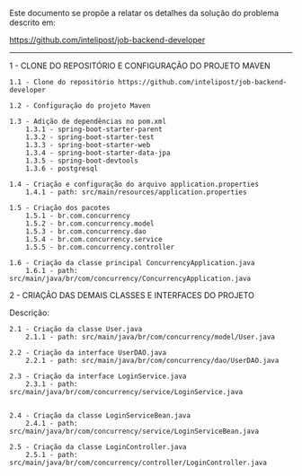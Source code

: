 

Este documento se propôe a relatar os detalhes da solução do problema descrito em: 

https://github.com/intelipost/job-backend-developer


------------------------------------------------------------------------------------------------------


1 - CLONE DO REPOSITÓRIO E CONFIGURAÇÃO DO PROJETO MAVEN

	1.1 - Clone do repositório https://github.com/intelipost/job-backend-developer
	
	1.2 - Configuração do projeto Maven
	
	1.3 - Adição de dependências no pom.xml
		1.3.1 - spring-boot-starter-parent
		1.3.2 - spring-boot-starter-test
		1.3.3 - spring-boot-starter-web
		1.3.4 - spring-boot-starter-data-jpa
		1.3.5 - spring-boot-devtools
		1.3.6 - postgresql
	
	1.4 - Criação e configuração do arquivo application.properties
		1.4.1 - path: src/main/resources/application.properties
		
	1.5 - Criação dos pacotes
		1.5.1 - br.com.concurrency
		1.5.2 - br.com.concurrency.model
		1.5.3 - br.com.concurrency.dao
		1.5.4 - br.com.concurrency.service
		1.5.5 - br.com.concurrency.controller
		
	1.6 - Criação da classe principal ConcurrencyApplication.java
		1.6.1 - path: src/main/java/br/com/concurrency/ConcurrencyApplication.java
		


2 - CRIAÇÃO DAS DEMAIS CLASSES E INTERFACES DO PROJETO


Descrição: 




	2.1 - Criação da classe User.java
		2.1.1 - path: src/main/java/br/com/concurrency/model/User.java
	
	2.2 - Criação da interface UserDAO.java
		2.2.1 - path: src/main/java/br/com/concurrency/dao/UserDAO.java
	
	2.3 - Criação da interface LoginService.java
		2.3.1 - path: src/main/java/br/com/concurrency/service/LoginService.java

	
	2.4 - Criação da classe LoginServiceBean.java
		2.4.1 - path: src/main/java/br/com/concurrency/service/LoginServiceBean.java
		
	2.5 - Criação da classe LoginController.java
		2.5.1 - path: src/main/java/br/com/concurrency/controller/LoginController.java

		
	

		
		